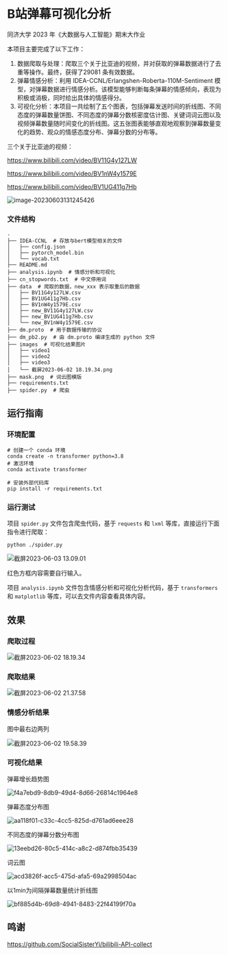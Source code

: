 # B站弹幕可视化分析

同济大学 2023 年《大数据与人工智能》期末大作业

本项目主要完成了以下工作：

1. 数据爬取与处理：爬取三个关于比亚迪的视频，并对获取的弹幕数据进行了去重等操作。最终，获得了29081 条有效数据。
2. 弹幕情感分析：利用 IDEA-CCNL/Erlangshen-Roberta-110M-Sentiment 模型，对弹幕数据进行情感分析。该模型能够判断每条弹幕的情感倾向，表现为积极或消极，同时给出具体的情感得分。
3. 可视化分析：本项目一共绘制了五个图表，包括弹幕发送时间的折线图、不同态度的弹幕数量饼图、不同态度的弹幕分数核密度估计图、关键词词云图以及视频弹幕数量随时间变化的折线图。这五张图表能够直观地观察到弹幕数量变化的趋势、观众的情感态度分布、弹幕分数的分布等。

三个关于比亚迪的视频：

https://www.bilibili.com/video/BV11G4y127LW

https://www.bilibili.com/video/BV1nW4y1579E

https://www.bilibili.com/video/BV1UG411g7Hb

![image-20230603131245426](https://lei-1306809548.cos.ap-shanghai.myqcloud.com/Obsidian/image-20230603131245426.png)

### 文件结构

```shell
.
├── IDEA-CCNL  # 存放与bert模型相关的文件
│   ├── config.json  
│   ├── pytorch_model.bin
│   └── vocab.txt
├── README.md
├── analysis.ipynb  # 情感分析和可视化
├── cn_stopwords.txt  # 中文停用词
├── data  # 爬取的数据，new_xxx 表示取重后的数据
│   ├── BV11G4y127LW.csv
│   ├── BV1UG411g7Hb.csv
│   ├── BV1nW4y1579E.csv
│   ├── new_BV11G4y127LW.csv
│   ├── new_BV1UG411g7Hb.csv
│   └── new_BV1nW4y1579E.csv
├── dm.proto  # 用于数据传输的协议
├── dm_pb2.py  # 由 dm.proto 编译生成的 python 文件
├── images  # 可视化结果图片
│   ├── video1
│   ├── video2
│   ├── video3
│   └── 截屏2023-06-02 18.19.34.png
├── mask.png  # 词云图模版
├── requirements.txt
├── spider.py  # 爬虫
```

## 运行指南

### 环境配置

```shell
# 创建一个 conda 环境
conda create -n transformer python=3.8
# 激活环境
conda activate transformer  

# 安装外部代码库
pip install -r requirements.txt
```

### 运行测试

项目 `spider.py` 文件包含爬虫代码，基于 `requests` 和 `lxml` 等库，直接运行下面指令进行爬取：

```shell
python ./spider.py
```

![截屏2023-06-03 13.09.01](https://lei-1306809548.cos.ap-shanghai.myqcloud.com/Obsidian/%E6%88%AA%E5%B1%8F2023-06-03%2013.09.01.png)

红色方框内容需要自行输入。

项目 `analysis.ipynb` 文件包含情感分析和可视化分析代码，基于 `transformers` 和 `matplotlib` 等库，可以去文件内容查看具体内容。

## 效果

### 爬取过程

![截屏2023-06-02 18.19.34](https://lei-1306809548.cos.ap-shanghai.myqcloud.com/Obsidian/%E6%88%AA%E5%B1%8F2023-06-02%2018.19.34.png)

### 爬取结果

![截屏2023-06-02 21.37.58](https://lei-1306809548.cos.ap-shanghai.myqcloud.com/Obsidian/%E6%88%AA%E5%B1%8F2023-06-02%2021.37.58.png)

### 情感分析结果

图中最右边两列

![截屏2023-06-02 19.58.39](https://lei-1306809548.cos.ap-shanghai.myqcloud.com/Obsidian/%E6%88%AA%E5%B1%8F2023-06-02%2019.58.39-20230603131300121.png)

### 可视化结果

弹幕增长趋势图

![f4a7ebd9-8db9-49d4-8d66-26814c1964e8](https://lei-1306809548.cos.ap-shanghai.myqcloud.com/Obsidian/f4a7ebd9-8db9-49d4-8d66-26814c1964e8.png)


弹幕态度分布图

![aa118f01-c33c-4cc5-825d-d761ad6eee28](https://lei-1306809548.cos.ap-shanghai.myqcloud.com/Obsidian/aa118f01-c33c-4cc5-825d-d761ad6eee28.png)

不同态度的弹幕分数分布图

![13eebd26-80c5-414c-a8c2-d874fbb35439](https://lei-1306809548.cos.ap-shanghai.myqcloud.com/Obsidian/13eebd26-80c5-414c-a8c2-d874fbb35439.png)

词云图

![acd3826f-acc5-475d-afa5-69a2998504ac](https://lei-1306809548.cos.ap-shanghai.myqcloud.com/Obsidian/acd3826f-acc5-475d-afa5-69a2998504ac.png)

以1min为间隔弹幕数量统计折线图

![bf885d4b-69d8-4941-8483-22f44199f70a](https://lei-1306809548.cos.ap-shanghai.myqcloud.com/Obsidian/bf885d4b-69d8-4941-8483-22f44199f70a.png)

## 鸣谢

https://github.com/SocialSisterYi/bilibili-API-collect

